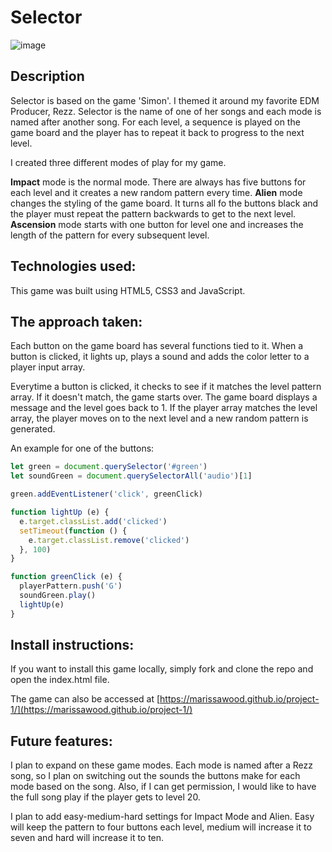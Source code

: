 # Selector 

![image](https://user-images.githubusercontent.com/26101268/40845534-00031f72-6585-11e8-86fa-1918678d058a.png)

## Description
Selector is based on the game 'Simon'.  I themed it around my favorite EDM Producer, Rezz.  Selector is the name of one of her songs and each mode is named after another song. For each level, a sequence is played on the game board and the player has to repeat it back to progress to the next level.  

I created three different modes of play for my game. 

**Impact** mode is the normal mode.  There are always has five buttons for each level and it creates a new random pattern every time.  **Alien** mode changes the styling of the game board.  It turns all fo the buttons black and the player must repeat the pattern backwards to get to the next level.  **Ascension** mode starts with one button for level one and increases the length of the pattern for every subsequent level. 

## Technologies used: 
This game was built using HTML5, CSS3 and JavaScript.

## The approach taken:
Each button on the game board has several functions tied to it.  When a button is clicked, it lights up, plays a sound and adds the color letter to a player input array.  

Everytime a button is clicked, it checks to see if it matches the level pattern array.  If it doesn't match, the game starts over.  The game board displays a message and the level goes back to 1.  If the player array matches the level array, the player moves on to the next level and a new random pattern is generated. 

An example for one of the buttons:

```js
let green = document.querySelector('#green')
let soundGreen = document.querySelectorAll('audio')[1]

green.addEventListener('click', greenClick)

function lightUp (e) {
  e.target.classList.add('clicked')
  setTimeout(function () {
    e.target.classList.remove('clicked')
  }, 100)
}

function greenClick (e) {
  playerPattern.push('G')
  soundGreen.play()
  lightUp(e)
}

``` 

## Install instructions:
If you want to install this game locally, simply fork and clone the repo and open the index.html file.   

The game can also be accessed at [https://marissawood.github.io/project-1/](https://marissawood.github.io/project-1/) 

## Future features:
I plan to expand on these game modes.  Each mode is named after a Rezz song, so I plan on switching out the sounds the buttons make for each mode based on the song.  Also, if I can get permission, I would like to have the full song play if the player gets to level 20.

I plan to add easy-medium-hard settings for Impact Mode and Alien.  Easy will keep the pattern to four buttons each level, medium will increase it to seven and hard will increase it to ten.  
